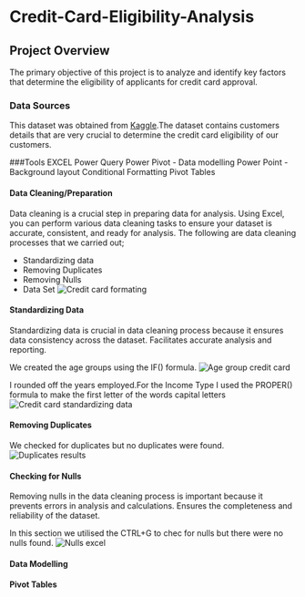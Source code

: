 # Credit-Card-Eligibility-Analysis

## Project Overview
The primary objective of this project is to analyze and identify key factors that determine the eligibility of applicants for credit card approval. 
### Data Sources
This dataset was obtained from [Kaggle](https://www.kaggle.com/datasets/rohit265/credit-card-eligibility-data-determining-factors).The dataset contains customers details that are very crucial to determine the credit card eligibility of our customers.

###Tools
EXCEL
Power Query
Power Pivot - Data modelling
Power Point - Background layout
Conditional Formatting
Pivot Tables

#### Data Cleaning/Preparation
Data cleaning is a crucial step in preparing data for analysis. Using Excel, you can perform various data cleaning tasks to ensure your dataset is accurate, consistent, and ready for analysis.
The following are data cleaning processes that we carried out;
   - Standardizing data 
   - Removing Duplicates
   - Removing Nulls
- Data Set
  ![Credit card formating](https://github.com/ezraonyinkwa/Credit-Card-Analysis/assets/139281995/394ff495-79b4-40ef-a6e4-0cf16d31c07d)

#### Standardizing Data
Standardizing data is crucial in data cleaning process because it ensures data consistency across the dataset.
Facilitates accurate analysis and reporting. 

We created the age groups using the IF() formula.
![Age group credit card](https://github.com/ezraonyinkwa/Credit-Card-Analysis/assets/139281995/d8f48144-0253-419f-add0-3ad5a8c343cd)


I rounded off the years employed.For the Income Type I used the PROPER() formula to make the first letter of the words capital letters
![Credit card standardizing data](https://github.com/ezraonyinkwa/Credit-Card-Analysis/assets/139281995/bf48ec87-1b88-4d37-8e01-570a0530e85c)


#### Removing Duplicates
We checked for duplicates but no duplicates were found.
![Duplicates results](https://github.com/ezraonyinkwa/Credit-Card-Analysis/assets/139281995/c6599692-54ee-4b68-baba-34403d807e24)

#### Checking for Nulls
Removing nulls in the data cleaning process is important because it prevents errors in analysis and calculations.
Ensures the completeness and reliability of the dataset.

In this section we utilised the CTRL+G to chec for nulls but there were no nulls found.
![Nulls excel](https://github.com/ezraonyinkwa/Credit-Card-Analysis/assets/139281995/b9a683ae-0387-4601-a799-c8009d9c5c5d)



#### Data Modelling

#### Pivot Tables
